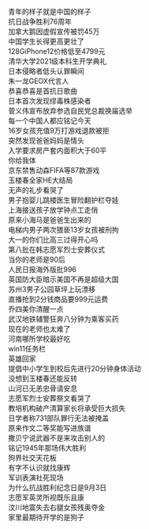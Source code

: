 青年的样子就是中国的样子  
抗日战争胜利76周年  
加拿大鹅因虚假宣传被罚45万  
中国学生长得更高更壮了  
128GiPhone12价格低至4799元  
清华大学2021级本科生开学典礼  
日本侵略者低头认罪瞬间  
朱一龙GEOX代言人  
恭喜恭喜是首抗日歌曲  
日本首次发现缪毒株感染者  
菅义伟宣布放弃参选自民党总裁换届选举  
每一个中国人都应铭记今天  
16岁女孩充值9万打游戏退款被拒  
突然发现爸爸妈妈是情头  
入学要求房产套内面积大于60平  
你给我体  
京东禁售动森FIFA等87款游戏  
玉楼春全家HE大结局  
无声的礼步看哭了  
男子抱婴儿跳楼医生冒险翻护栏夺娃  
上海接送孩子放学钟点工走俏  
原来小海马是爸爸生出来的  
电梯内男子两次猥亵13岁女孩被刑拘  
大一的你们比高三过得开心吗  
第八批在韩志愿军烈士安葬仪式  
当你的老师是90后  
人民日报海外版批996  
英国防大臣暗示美国不再是超级大国  
苏州3男子公园草坪上玩漂移  
直播抢到2分钱商品要999元运费  
乔四美你清醒一点  
武汉地铁辅警狂奔八分钟为乘客买药  
现在的老师也太难了  
河南哪所学校最好吃  
win11任务栏  
英雄回家  
提倡中小学生到校后先进行20分钟身体活动  
没想到玉楼春还能反转  
山河已无恙忠骨请安息  
志愿军烈士安葬祭文看哭了  
教培机构破产清算家长将承受巨大损失  
日学者称731部队罪行无法被掩盖  
原来作文二等奖能写进族谱  
撒贝宁说武器不是来攻击别人的  
铭记1945年那场伟大胜利  
狗界社交天花板  
有字不认识就找康辉  
军训表演社死现场  
为什么抗战胜利纪念日是9月3日  
志愿军英灵所视既乐且康  
汶川地震失去右腿女孩残奥夺金  
家里最期待开学的是狗子  
